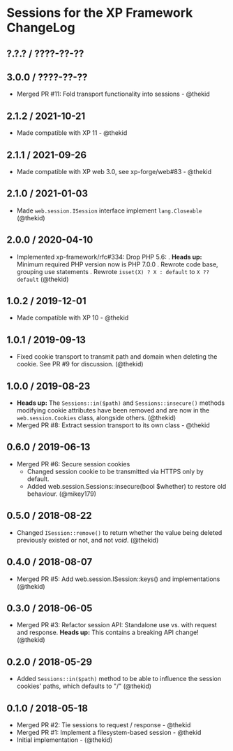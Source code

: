 Sessions for the XP Framework ChangeLog
========================================================================

## ?.?.? / ????-??-??

## 3.0.0 / ????-??-??

* Merged PR #11: Fold transport functionality into sessions - @thekid

## 2.1.2 / 2021-10-21

* Made compatible with XP 11 - @thekid

## 2.1.1 / 2021-09-26

* Made compatible with XP web 3.0, see xp-forge/web#83 - @thekid

## 2.1.0 / 2021-01-03

* Made `web.session.ISession` interface implement `lang.Closeable`
  (@thekid)

## 2.0.0 / 2020-04-10

* Implemented xp-framework/rfc#334: Drop PHP 5.6:
  . **Heads up:** Minimum required PHP version now is PHP 7.0.0
  . Rewrote code base, grouping use statements
  . Rewrote `isset(X) ? X : default` to `X ?? default`
  (@thekid)

## 1.0.2 / 2019-12-01

* Made compatible with XP 10 - @thekid

## 1.0.1 / 2019-09-13

* Fixed cookie transport to transmit path and domain when deleting the
  cookie. See PR #9 for discussion.
  (@thekid)

## 1.0.0 / 2019-08-23

* **Heads up:** The `Sessions::in($path)` and `Sessions::insecure()`
  methods modifying cookie attributes have been removed and are now in
  the `web.session.Cookies` class, alongside others.
  (@thekid)
* Merged PR #8: Extract session transport to its own class - @thekid

## 0.6.0 / 2019-06-13

* Merged PR #6: Secure session cookies
  - Changed session cookie to be transmitted via HTTPS only by default.
  - Added web.session.Sessions::insecure(bool $whether) to restore old behaviour.
  (@mikey179)

## 0.5.0 / 2018-08-22

* Changed `ISession::remove()` to return whether the value being deleted
  previously existed or not, and not *void*.
  (@thekid)

## 0.4.0 / 2018-08-07

* Merged PR #5: Add web.session.ISession::keys() and implementations
  (@thekid)

## 0.3.0 / 2018-06-05

* Merged PR #3: Refactor session API: Standalone use vs. with request
  and response. **Heads up:** This contains a breaking API change!
  (@thekid)

## 0.2.0 / 2018-05-29

* Added `Sessions::in($path)` method to be able to influence the session 
  cookies' paths, which defaults to "/"
  (@thekid)

## 0.1.0 / 2018-05-18

* Merged PR #2: Tie sessions to request / response - @thekid
* Merged PR #1: Implement a filesystem-based session - @thekid
* Initial implementation - (@thekid)
